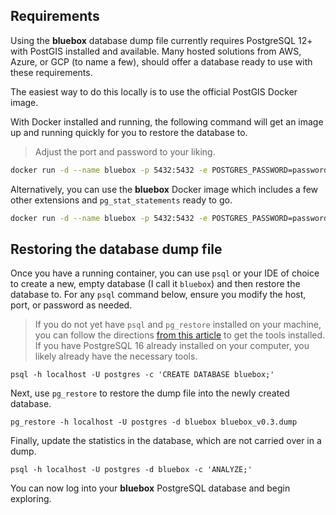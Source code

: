 ## Requirements
Using the **bluebox** database dump file currently requires PostgreSQL 12+ with PostGIS installed and available. Many hosted solutions from AWS, Azure, or GCP (to name a few), should offer a database ready to use with these requirements.

The easiest way to do this locally is to use the official PostGIS Docker image.

With Docker installed and running, the following command will get an image up and running quickly for you to restore the database to.

> Adjust the port and password to your liking.

```bash
docker run -d --name bluebox -p 5432:5432 -e POSTGRES_PASSWORD=password postgis/postgis
```

Alternatively, you can use the **bluebox** Docker image which includes a few other extensions and `pg_stat_statements` ready to go.

```bash
docker run -d --name bluebox -p 5432:5432 -e POSTGRES_PASSWORD=password ryanbooz/bluebox-postgres
```

## Restoring the database dump file
Once you have a running container, you can use `psql` or your IDE of choice to create a new, empty database (I call it `bluebox`) and then restore the database to. For any `psql` command below, ensure you modify the host, port, or password as needed.

> If you do not yet have `psql` and `pg_restore` installed on your machine, you can follow the directions [from this article](https://www.red-gate.com/simple-talk/databases/postgresql/postgresql-basics-getting-started-with-psql/) to get the tools installed. If you have PostgreSQL 16 already installed on your computer, you likely already have the necessary tools.

`psql -h localhost -U postgres -c 'CREATE DATABASE bluebox;'`

Next, use `pg_restore` to restore the dump file into the newly created database.

`pg_restore -h localhost -U postgres -d bluebox bluebox_v0.3.dump`

Finally, update the statistics in the database, which are not carried over in a dump.

`psql -h localhost -U postgres -d bluebox -c 'ANALYZE;'`

You can now log into your **bluebox** PostgreSQL database and begin exploring.

